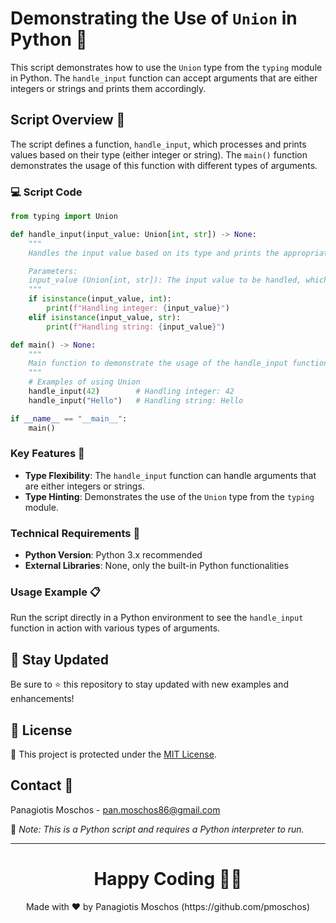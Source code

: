 # Demonstrating the Use of `Union` in Python 🐍

This script demonstrates how to use the `Union` type from the `typing` module in Python. The `handle_input` function can accept arguments that are either integers or strings and prints them accordingly.

## Script Overview 📘

The script defines a function, `handle_input`, which processes and prints values based on their type (either integer or string). The `main()` function demonstrates the usage of this function with different types of arguments.

### :computer: Script Code

```python
from typing import Union

def handle_input(input_value: Union[int, str]) -> None:
    """
    Handles the input value based on its type and prints the appropriate message.

    Parameters:
    input_value (Union[int, str]): The input value to be handled, which can be an integer or a string.
    """
    if isinstance(input_value, int):
        print(f"Handling integer: {input_value}")
    elif isinstance(input_value, str):
        print(f"Handling string: {input_value}")

def main() -> None:
    """
    Main function to demonstrate the usage of the handle_input function with different types of arguments.
    """
    # Examples of using Union
    handle_input(42)        # Handling integer: 42
    handle_input("Hello")   # Handling string: Hello

if __name__ == "__main__":
    main()
```

### Key Features 🌟
- **Type Flexibility**: The `handle_input` function can handle arguments that are either integers or strings.
- **Type Hinting**: Demonstrates the use of the `Union` type from the `typing` module.

### Technical Requirements 🔧
- **Python Version**: Python 3.x recommended
- **External Libraries**: None, only the built-in Python functionalities

### Usage Example 📋
Run the script directly in a Python environment to see the `handle_input` function in action with various types of arguments.

## 📢 Stay Updated

Be sure to ⭐ this repository to stay updated with new examples and enhancements!

## 📄 License
🔐 This project is protected under the [MIT License](https://mit-license.org/).


## Contact 📧
Panagiotis Moschos - pan.moschos86@gmail.com

🔗 *Note: This is a Python script and requires a Python interpreter to run.*

---
<h1 align=center>Happy Coding 👨‍💻 </h1>

<p align="center">
  Made with ❤️ by Panagiotis Moschos (https://github.com/pmoschos)
</p>